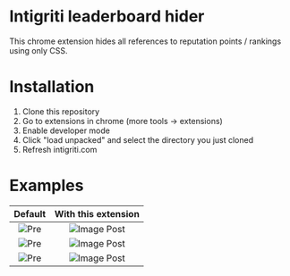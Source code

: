 # Intigriti leaderboard hider

This chrome extension hides all references to reputation points / rankings using only CSS.

# Installation

1. Clone this repository
2. Go to extensions in chrome (more tools -> extensions)
3. Enable developer mode
4. Click "load unpacked" and select the directory you just cloned
5. Refresh intigriti.com

# Examples
Default             |  With this extension
:-------------------------:|:-------------------------:
![Pre](https://raw.githubusercontent.com/sanderblaadjes/intigriti-leaderboard-disabler-extension/master/examples/dropdown-pre.png)  |  ![Image Post](https://raw.githubusercontent.com/sanderblaadjes/intigriti-leaderboard-disabler-extension/master/examples/dropdown-post.png) 
![Pre](https://raw.githubusercontent.com/sanderblaadjes/intigriti-leaderboard-disabler-extension/master/examples/home-per.png) | ![Image Post](https://raw.githubusercontent.com/sanderblaadjes/intigriti-leaderboard-disabler-extension/master/examples/home-post.png) 
![Pre](https://raw.githubusercontent.com/sanderblaadjes/intigriti-leaderboard-disabler-extension/master/examples/profile-pre.png) | ![Image Post](https://raw.githubusercontent.com/sanderblaadjes/intigriti-leaderboard-disabler-extension/master/examples/profile-post.png) 
